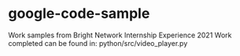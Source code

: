 # google-code-sample

Work samples from Bright Network Internship Experience 2021
Work completed can be found in:
python/src/video_player.py
